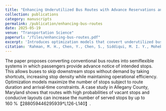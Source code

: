 ```yaml
---
title: "Enhancing Underutilized Bus Routes with Advance Reservations and Semiflexible Routing"
collection: publications
category: manuscripts
permalink: /publication/enhancing-bus-routes
date: 2025-05-19
venue: "Transportation Science"
paperurl: "/files/enhancing-bus-routes.pdf"
excerpt: 'Introduces optimization models that convert underutilized bus routes into semiflexible systems by allowing advance reservations and dynamic shortcuts. A case study increases the number of served stops by up to 160 %【288059446295939†L126-L140】.'
citation: 'Rahman, M. H., Chen, Y., Chen, S., Siddiqui, M. I. Y., Mohebbi, M., & Sun, Y. (2025). "Enhancing Underutilized Bus Routes with Advance Reservations and Semiflexible Routing." <i>Transportation Science</i>. DOI:10.1287/trsc.2024.0561.'
---
```


The paper proposes converting conventional bus routes into semiflexible systems in which passengers provide advance notice of intended stops. This allows buses to skip downstream stops without demand by taking shortcuts, increasing stop density while maintaining operational efficiency. Optimization models maximize the number of stops subject to route duration and arrival‑time constraints. A case study in Allegany County, Maryland shows that routes with high probabilities of vacant stops and conducive layouts can increase the number of served stops by up to 160 %【288059446295939†L126-L140】.
